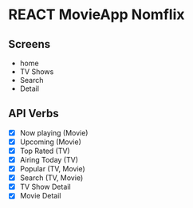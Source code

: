 # REACT MovieApp Nomflix

## Screens

- home
- TV Shows
- Search
- Detail

## API Verbs

- [x] Now playing (Movie)
- [x] Upcoming (Movie)
- [x] Top Rated (TV)
- [x] Airing Today (TV)
- [x] Popular (TV, Movie)
- [x] Search (TV, Movie)
- [x] TV Show Detail
- [x] Movie Detail
